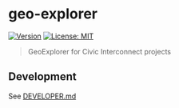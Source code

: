 # geo-explorer

[![Version](https://img.shields.io/badge/version-v0.0.6-blue)](https://github.com/civic-interconnect/geo-explorer/releases)
[![License: MIT](https://img.shields.io/badge/license-MIT-green.svg)](https://opensource.org/licenses/MIT)

> GeoExplorer for Civic Interconnect projects

## Development

See [DEVELOPER.md](./DEVELOPER.md)
